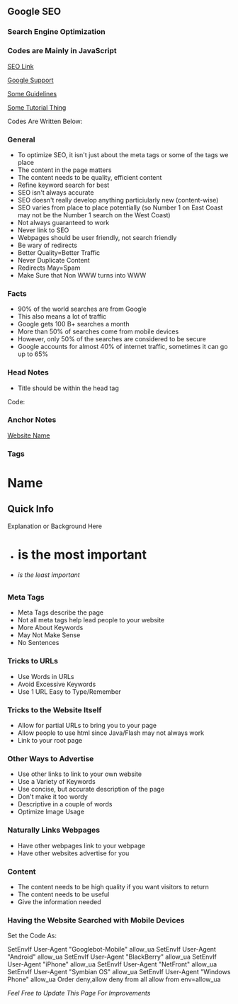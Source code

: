 ## Google SEO

### Search Engine Optimization

### Codes are Mainly in JavaScript

[SEO Link](http://static.googleusercontent.com/media/www.google.com/en//webmasters/docs/search-engine-optimization-starter-guide.pdf)

[Google Support](https://support.google.com/webmasters/answer/79812?hl=en)

[Some Guidelines](https://support.google.com/webmasters/answer/35769?hl=en)

[Some Tutorial Thing](http://www.hobo-web.co.uk/seo-tutorial/)

Codes Are Written Below:

### General
* To optimize SEO, it isn't just about the meta tags or some of the tags we place
* The content in the page matters
* The content needs to be quality, efficient content
* Refine keyword search for best
* SEO isn't always accurate
* SEO doesn't really develop anything particiularly new (content-wise)
* SEO varies from place to place potentially (so Number 1 on East Coast may not be the Number 1 search on the West Coast)
* Not always guaranteed to work
* Never link to SEO
* Webpages should be user friendly, not search friendly
* Be wary of redirects
* Better Quality=Better Traffic
* Never Duplicate Content
* Redirects May=Spam
* Make Sure that Non WWW turns into WWW

### Facts
* 90% of the world searches are from Google
* This also means a lot of traffic
* Google gets 100 B+ searches a month
* More than 50% of searches come from mobile devices
* However, only 50% of the searches are considered to be secure
* Google accounts for almost 40% of internet traffic, sometimes it can go up to 65%

### Head Notes
* Title should be within the head tag

Code:

<head>
<title>
This Is The Part That Gets Searched (Search Query)

* Make Sure that there is an unique title
* A couple of words
* No "Untitled" or "Webpage 1" etc.

</title>
<meta name="description=" content="Basically, this is supposed to give a description">

</head>

### Anchor Notes
<a href="Web Link Here">Website Name</a>

### Tags
<h1>Name</h1>
<h2>Quick Info</h2>
<p>Explanation or Background Here</p>

* <h1> is the most important
* <h6> is the least important

### Meta Tags
* Meta Tags describe the page
* Not all meta tags help lead people to your website
* More About Keywords
* May Not Make Sense
* No Sentences

### Tricks to URLs

* Use Words in URLs
* Avoid Excessive Keywords
* Use 1 URL Easy to Type/Remember

### Tricks to the Website Itself
* Allow for partial URLs to bring you to your page
* Allow people to use html since Java/Flash may not always work
* Link to your root page

### Other Ways to Advertise
* Use other links to link to your own website
* Use a Variety of Keywords
* Use concise, but accurate description of the page
* Don't make it too wordy
* Descriptive in a couple of words
* Optimize Image Usage

### Naturally Links Webpages
* Have other webpages link to your webpage
* Have other websites advertise for you

### Content
* The content needs to be high quality if you want visitors to return
* The content needs to be useful
* Give the information needed

### Having the Website Searched with Mobile Devices
Set the Code As:

SetEnvIf User-Agent "Googlebot-Mobile" allow_ua
SetEnvIf User-Agent "Android" allow_ua
SetEnvIf User-Agent "BlackBerry" allow_ua
SetEnvIf User-Agent "iPhone" allow_ua
SetEnvIf User-Agent "NetFront" allow_ua
SetEnvIf User-Agent "Symbian OS" allow_ua
SetEnvIf User-Agent "Windows Phone" allow_ua
Order deny,allow
deny from all
allow from env=allow_ua



*Feel Free to Update This Page For Improvements*

